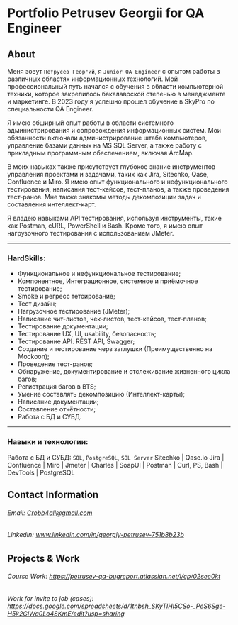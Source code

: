 # Portfolio Petrusev Georgii for QA Engineer
## About
Меня зовут ``Петрусев Георгий``, я ``Junior QA Engineer`` с опытом работы в различных областях информационных технологий. Мой профессиональный путь начался с обучения в области компьютерной техники, которое закрепилось бакалаврской степенью в менеджменте и маркетинге. В 2023 году я успешно прошел обучение в SkyPro по специальности QA Engineer.

Я имею обширный опыт работы в области системного администрирования и сопровождения информационных систем. Мои обязанности включали администрирование штаба компьютеров, управление базами данных на MS SQL Server, а также работу с прикладным программным обеспечением, включая ArcMap.

В моих навыках также присутствует глубокое знание инструментов управления проектами и задачами, таких как Jira, Sitechko, Qase, Confluence и Miro. Я имею опыт функционального и нефункционального тестирования, написания тест-кейсов, тест-планов, а также проведения тест-ранов. Мне также знакомы методы декомпозиции задач и составления интеллект-карт.

Я владею навыками API тестирования, используя инструменты, такие как Postman, cURL, PowerShell и Bash. Кроме того, я имею опыт нагрузочного тестирования с использованием JMeter.
__________________________________________________________________________________________________________

### HardSkills:

- Функциональное и нефункциональное тестирование;
- Компонентное, Интеграционное, системное и приёмочное тестирование;
- Smoke и регресс тетсирование;
- Тест дизайн;
- Нагрузочное тестирование (JMeter);
- Написание чит-листов, чек-листов, тест-кейсов, тест-планов;
- Тестирование документации;
- Тестирование UX, UI, usability, безопасность;
- Тестирование API. REST API, Swagger;
- Создание и тестирование черз заглушки (Преимущественно на Mockoon);
- Проведение тест-ранов;
- Обнаружение, документирование и отслеживание жизненного цикла багов;
- Регистрация багов в BTS;
- Умение составлять декомпозицию (Интеллект-карты);
- Написание документации;
- Составление отчётности;
- Работа с БД и СУБД.

__________________________________________________________________________________________________________
### Навыки и технологии:
Работа с БД и СУБД: ``SQL``, ``PostgreSQL``, ``SQL Server``
Sitechko |
Qase.io Jira |
Confluence |
Miro |
Jmeter |
Charles |
SoapUI |
Postman |
Curl, PS, Bash |
DevTools |
PostgreSQL

## Contact Information
###### Email: Crobb4all@gmail.com
###### LinkedIn: www.linkedin.com/in/georgiy-petrusev-751b8b23b

## Projects & Work
###### Course Work: https://petrusev-qa-bugreport.atlassian.net/l/cp/02see0kt
###### Work for invite to job (cases): https://docs.google.com/spreadsheets/d/1tnbsh_SKyTlHI5CSo-_PeS6Sge-H5k2GIWa0Lo4SKmE/edit?usp=sharing
